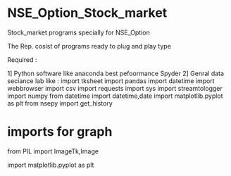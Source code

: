 # NSE_Option_Stock_market
Stock_market  programs specially for NSE_Option

The Rep. cosist of programs ready to plug and play type

Required :

1] Python software like anaconda  best pefoormance Spyder
2]  Genral data seciance lab like :
  import tksheet
  import pandas
  import datetime
  import webbrowser
  import csv
  import requests
  import sys
  import streamtologger
  import numpy
  from datetime import datetime,date
  import matplotlib.pyplot as plt
  from nsepy import get_history

  # imports for graph
  from PIL import ImageTk,Image
  
  import matplotlib.pyplot as plt


